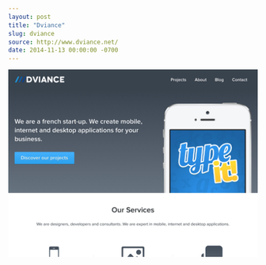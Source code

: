 ```yaml
---
layout: post
title: "Dviance"
slug: dviance
source: http://www.dviance.net/
date: 2014-11-13 00:00:00 -0700
---
```


<img src="/assets/img/screenshots/dviance.jpg">

